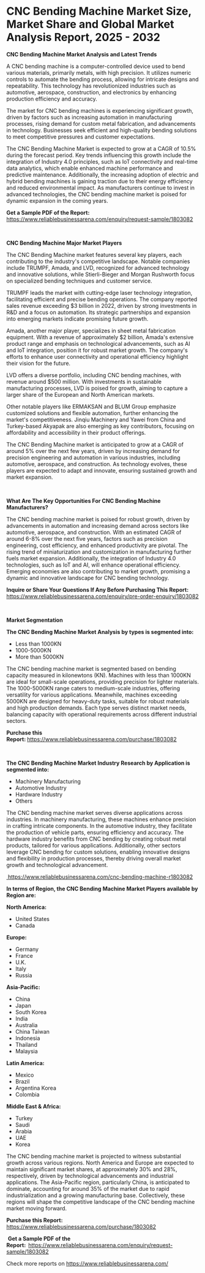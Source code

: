 <p><h1>CNC Bending Machine Market Size, Market Share and Global Market Analysis Report, 2025 - 2032</h1></p><p><strong>CNC Bending Machine Market Analysis and Latest Trends</strong></p>
<p><p>A CNC bending machine is a computer-controlled device used to bend various materials, primarily metals, with high precision. It utilizes numeric controls to automate the bending process, allowing for intricate designs and repeatability. This technology has revolutionized industries such as automotive, aerospace, construction, and electronics by enhancing production efficiency and accuracy.</p><p>The market for CNC bending machines is experiencing significant growth, driven by factors such as increasing automation in manufacturing processes, rising demand for custom metal fabrication, and advancements in technology. Businesses seek efficient and high-quality bending solutions to meet competitive pressures and customer expectations.</p><p>The CNC Bending Machine Market is expected to grow at a CAGR of 10.5% during the forecast period. Key trends influencing this growth include the integration of Industry 4.0 principles, such as IoT connectivity and real-time data analytics, which enable enhanced machine performance and predictive maintenance. Additionally, the increasing adoption of electric and hybrid bending machines is gaining traction due to their energy efficiency and reduced environmental impact. As manufacturers continue to invest in advanced technologies, the CNC bending machine market is poised for dynamic expansion in the coming years.</p></p>
<p><strong>Get a Sample PDF of the Report:&nbsp;</strong> <a href="https://www.reliablebusinessarena.com/enquiry/request-sample/1803082?utm_campaign=2939&utm_medium=2&utm_source=Github&utm_content=ia&utm_term=10042025&utm_id=cnc-bending-machine">https://www.reliablebusinessarena.com/enquiry/request-sample/1803082</a></p>
<p>&nbsp;</p>
<p><strong>CNC Bending Machine Major Market Players</strong></p>
<p><p>The CNC Bending Machine market features several key players, each contributing to the industry's competitive landscape. Notable companies include TRUMPF, Amada, and LVD, recognized for advanced technology and innovative solutions, while Stierli-Bieger and Morgan Rushworth focus on specialized bending techniques and customer service.</p><p>TRUMPF leads the market with cutting-edge laser technology integration, facilitating efficient and precise bending operations. The company reported sales revenue exceeding $3 billion in 2022, driven by strong investments in R&D and a focus on automation. Its strategic partnerships and expansion into emerging markets indicate promising future growth.</p><p>Amada, another major player, specializes in sheet metal fabrication equipment. With a revenue of approximately $2 billion, Amada's extensive product range and emphasis on technological advancements, such as AI and IoT integration, position it for robust market growth. The company's efforts to enhance user connectivity and operational efficiency highlight their vision for the future.</p><p>LVD offers a diverse portfolio, including CNC bending machines, with revenue around $500 million. With investments in sustainable manufacturing processes, LVD is poised for growth, aiming to capture a larger share of the European and North American markets.</p><p>Other notable players like ERMAKSAN and BLUM Group emphasize customized solutions and flexible automation, further enhancing the market's competitiveness. Jinqiu Machinery and Yawei from China and Turkey-based Akyapak are also emerging as key contributors, focusing on affordability and accessibility in their product offerings.</p><p>The CNC Bending Machine market is anticipated to grow at a CAGR of around 5% over the next few years, driven by increasing demand for precision engineering and automation in various industries, including automotive, aerospace, and construction. As technology evolves, these players are expected to adapt and innovate, ensuring sustained growth and market expansion.</p></p>
<p>&nbsp;</p>
<p><strong>What Are The Key Opportunities For CNC Bending Machine Manufacturers?</strong></p>
<p><p>The CNC bending machine market is poised for robust growth, driven by advancements in automation and increasing demand across sectors like automotive, aerospace, and construction. With an estimated CAGR of around 6-8% over the next five years, factors such as precision engineering, cost efficiency, and enhanced productivity are pivotal. The rising trend of miniaturization and customization in manufacturing further fuels market expansion. Additionally, the integration of Industry 4.0 technologies, such as IoT and AI, will enhance operational efficiency. Emerging economies are also contributing to market growth, promising a dynamic and innovative landscape for CNC bending technology.</p></p>
<p><strong>Inquire or Share Your Questions If Any Before Purchasing This Report:</strong> <a href="https://www.reliablebusinessarena.com/enquiry/pre-order-enquiry/1803082?utm_campaign=2939&utm_medium=2&utm_source=Github&utm_content=ia&utm_term=10042025&utm_id=cnc-bending-machine">https://www.reliablebusinessarena.com/enquiry/pre-order-enquiry/1803082</a></p>
<p>&nbsp;</p>
<p><strong>Market Segmentation</strong></p>
<p><strong>The CNC Bending Machine Market Analysis by types is segmented into:</strong></p>
<p><ul><li>Less than 1000KN</li><li>1000-5000KN</li><li>More than 5000KN</li></ul></p>
<p><p>The CNC bending machine market is segmented based on bending capacity measured in kilonewtons (KN). Machines with less than 1000KN are ideal for small-scale operations, providing precision for lighter materials. The 1000-5000KN range caters to medium-scale industries, offering versatility for various applications. Meanwhile, machines exceeding 5000KN are designed for heavy-duty tasks, suitable for robust materials and high production demands. Each type serves distinct market needs, balancing capacity with operational requirements across different industrial sectors.</p></p>
<p><strong>Purchase this Report:&nbsp;</strong><a href="https://www.reliablebusinessarena.com/purchase/1803082?utm_campaign=2939&utm_medium=2&utm_source=Github&utm_content=ia&utm_term=10042025&utm_id=cnc-bending-machine">https://www.reliablebusinessarena.com/purchase/1803082</a></p>
<p>&nbsp;</p>
<p><strong>The CNC Bending Machine Market Industry Research by Application is segmented into:</strong></p>
<p><ul><li>Machinery Manufacturing</li><li>Automotive Industry</li><li>Hardware Industry</li><li>Others</li></ul></p>
<p><p>The CNC bending machine market serves diverse applications across industries. In machinery manufacturing, these machines enhance precision in crafting intricate components. In the automotive industry, they facilitate the production of vehicle parts, ensuring efficiency and accuracy. The hardware industry benefits from CNC bending by creating robust metal products, tailored for various applications. Additionally, other sectors leverage CNC bending for custom solutions, enabling innovative designs and flexibility in production processes, thereby driving overall market growth and technological advancement.</p></p>
<p><a href="https://www.reliablebusinessarena.com/cnc-bending-machine-r1803082?utm_campaign=2939&utm_medium=2&utm_source=Github&utm_content=ia&utm_term=10042025&utm_id=cnc-bending-machine">&nbsp;https://www.reliablebusinessarena.com/cnc-bending-machine-r1803082</a></p>
<p><strong>In terms of Region, the CNC Bending Machine Market Players available by Region are:</strong></p>
<p>
    <p> <strong> North America: </strong>
        <ul>
            <li>United States</li>
            <li>Canada</li>
        </ul>
        </p> 
    <p> <strong> Europe: </strong>
        <ul>
            <li>Germany</li>
            <li>France</li>
            <li>U.K.</li>
            <li>Italy</li>
            <li>Russia</li>
        </ul>
        </p> 
    <p> <strong> Asia-Pacific: </strong>
        <ul>
            <li>China</li>
            <li>Japan</li>
            <li>South Korea</li>
            <li>India</li>
            <li>Australia</li>
            <li>China Taiwan</li>
            <li>Indonesia</li>
            <li>Thailand</li>
            <li>Malaysia</li>
        </ul>
        </p> 
    <p> <strong> Latin America: </strong>
        <ul>
            <li>Mexico</li>
            <li>Brazil</li>
            <li>Argentina Korea</li>
            <li>Colombia</li>
        </ul>
        </p> 
    <p> <strong> Middle East & Africa: </strong>
        <ul>
            <li>Turkey</li>
            <li>Saudi</li>
            <li>Arabia</li>
            <li>UAE</li>
            <li>Korea</li>
        </ul>
    </p>
    </p>
<p><p>The CNC bending machine market is projected to witness substantial growth across various regions. North America and Europe are expected to maintain significant market shares, at approximately 30% and 28%, respectively, driven by technological advancements and industrial applications. The Asia-Pacific region, particularly China, is anticipated to dominate, accounting for around 35% of the market due to rapid industrialization and a growing manufacturing base. Collectively, these regions will shape the competitive landscape of the CNC bending machine market moving forward.</p></p>
<p><strong>Purchase this Report: </strong><a href="https://www.reliablebusinessarena.com/purchase/1803082?utm_campaign=2939&utm_medium=2&utm_source=Github&utm_content=ia&utm_term=10042025&utm_id=cnc-bending-machine">https://www.reliablebusinessarena.com/purchase/1803082</a></p>
<p>&nbsp;<strong>Get a Sample PDF of the Report:&nbsp;&nbsp;</strong><a href="https://www.reliablebusinessarena.com/enquiry/request-sample/1803082?utm_campaign=2939&utm_medium=2&utm_source=Github&utm_content=ia&utm_term=10042025&utm_id=cnc-bending-machine">https://www.reliablebusinessarena.com/enquiry/request-sample/1803082</a></p>
<p><strong></strong></p>
<p>Check more reports on <a href="https://www.reliablebusinessarena.com/?utm_campaign=2939&utm_medium=2&utm_source=Github&utm_content=ia&utm_term=10042025&utm_id=cnc-bending-machine">https://www.reliablebusinessarena.com/</a></p>